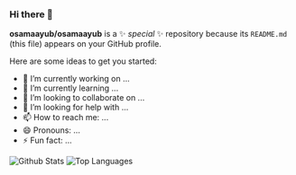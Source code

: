 ### Hi there 👋


**osamaayub/osamaayub** is a ✨ _special_ ✨ repository because its `README.md` (this file) appears on your GitHub profile.

Here are some ideas to get you started:

- 🔭 I’m currently working on ...
- 🌱 I’m currently learning ...
- 👯 I’m looking to collaborate on ...
- 🤔 I’m looking for help with ...
- 📫 How to reach me: ...
- 😄 Pronouns: ...
- ⚡ Fun fact: ...

![Github Stats](https://github-readme-stats.vercel.app/api?username=osamaayub&count_private=true&show_icons=true&theme=radical)
![Top Languages](https://github-readme-stats.vercel.app/api/top-langs/?username=osamaayub&show_icons=true&theme=radical)
